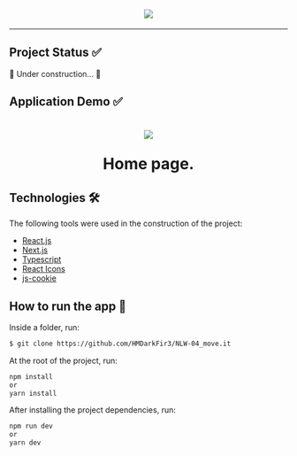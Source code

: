 <h1 align="center" >
  <img align="center" src="https://user-images.githubusercontent.com/65872394/109370045-80ad0580-787d-11eb-838c-03cbe0ab0880.png" />
</h1>

<hr>

## Project Status ✅ 
🚧 Under construction... 🚧

## Application Demo ✅
<h1 align="center" >
  <img src="https://user-images.githubusercontent.com/65872394/109372192-0a150580-7887-11eb-86df-08e1ed1ae7d8.png"/>
  <p>Home page.</p>
</h1>

## Technologies 🛠
 
The following tools were used in the construction of the project:

- [React.js](https://reactjs.org)
- [Next.js](https://nextjs.org)
- [Typescript](https://www.typescriptlang.org)
- [React Icons](https://react-icons.github.io/react-icons/)
- [js-cookie](https://github.com/js-cookie/js-cookie)

## How to run the app 🚀

Inside a folder, run:
```bash
$ git clone https://github.com/HMDarkFir3/NLW-04_move.it
```
At the root of the project, run:
```bash
npm install  
or 
yarn install
```
After installing the project dependencies, run:
```bash
npm run dev
or
yarn dev
```
